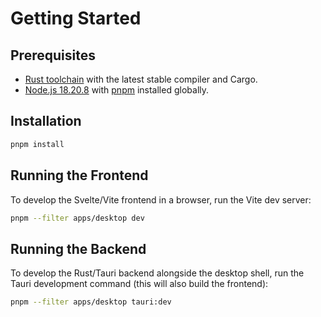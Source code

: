 # Getting Started

## Prerequisites

- [Rust toolchain](https://rustup.rs/) with the latest stable compiler and Cargo.
- [Node.js 18.20.8](https://nodejs.org/) with [pnpm](https://pnpm.io/) installed globally.

## Installation

```bash
pnpm install
```

## Running the Frontend

To develop the Svelte/Vite frontend in a browser, run the Vite dev server:

```bash
pnpm --filter apps/desktop dev
```

## Running the Backend

To develop the Rust/Tauri backend alongside the desktop shell, run the Tauri
development command (this will also build the frontend):

```bash
pnpm --filter apps/desktop tauri:dev
```
